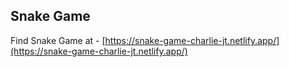 ## Snake Game

Find Snake Game at - [https://snake-game-charlie-jt.netlify.app/](https://snake-game-charlie-jt.netlify.app/)